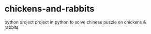 # chickens-and-rabbits
python project
project in python to solve chinese puzzle on chickens & rabbits
